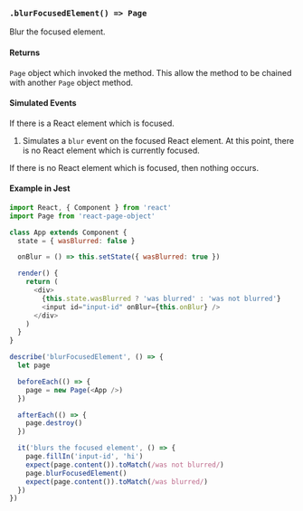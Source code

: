 ### `.blurFocusedElement() => Page`

Blur the focused element.

#### Returns

`Page` object which invoked the method. This allow the method to be chained
with another `Page` object method.

#### Simulated Events

If there is a React element which is focused.

1. Simulates a `blur` event on the focused React element. At this point, there is no
   React element which is currently focused.

If there is no React element which is focused, then nothing occurs.

#### Example in Jest

```js
import React, { Component } from 'react'
import Page from 'react-page-object'

class App extends Component {
  state = { wasBlurred: false }

  onBlur = () => this.setState({ wasBlurred: true })

  render() {
    return (
      <div>
        {this.state.wasBlurred ? 'was blurred' : 'was not blurred'}
        <input id="input-id" onBlur={this.onBlur} />
      </div>
    )
  }
}

describe('blurFocusedElement', () => {
  let page

  beforeEach(() => {
    page = new Page(<App />)
  })

  afterEach(() => {
    page.destroy()
  })

  it('blurs the focused element', () => {
    page.fillIn('input-id', 'hi')
    expect(page.content()).toMatch(/was not blurred/)
    page.blurFocusedElement()
    expect(page.content()).toMatch(/was blurred/)
  })
})
```
